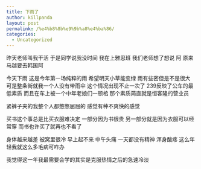 ```yaml
---
title: 下雨了
author: killpanda
layout: post
permalink: /%e4%b8%8b%e9%9b%a8%e4%ba%86/
categories:
  - Uncategorized
---
```

昨天老师叫我干活 于是同学说我没时间 我在上雅思班 我们老师想了想说 阿 原来马越要去韩国阿

今天下雨 这是今年第一场纯粹的雨 希望明天小草能变绿 雨有些密但是不是很大 可是整条街就我一个人没有带雨伞 这个情况出现不止一次了 239反映了公车的最低素质 而且在车上被一个中年老娘们一顿桘 那个素质简直就是恒客隆的营业员

紧裤子夹的我整个人都憋憋屈屈的 感觉有种不爽快的感觉

买书这个事总是比买衣服难决定 一部分因为书很贵 另一部分就是因为衣服可以经常穿 而书也许买了就再也不看了

身体越来越差 被窝里很冷 早上起不来 中午头痛 一天都没有精神 浑身酸疼 这么年轻我就这么多毛病可咋办

我觉得这一年我最需要会学的其实是克服热情之后的急速冷淡

<div class="blogger-post-footer">
  <img width="1" height="1" src="https://blogger.googleusercontent.com/tracker/6758710105149407451-3857231800579407004?l=vellyempire.blogspot.com" alt="" />
</div>